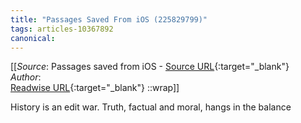 ```yaml
---
title: "Passages Saved From iOS (225829799)"
tags: articles-10367892
canonical: 
---
```


[[_Source_: Passages saved from iOS - [Source URL](){:target="_blank"}<br>
_Author_: <br>
[Readwise URL](https://readwise.io/open/225829799){:target="_blank"}
::wrap]]

History is an edit war. Truth, factual and moral, hangs in the balance
